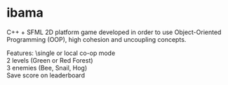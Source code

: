 # ibama
C++ + SFML 2D platform game developed in order to use Object-Oriented Programming (OOP), high cohesion and uncoupling concepts.

Features: 
\single or local co-op mode\
 2 levels (Green or Red Forest)\
 3 enemies (Bee, Snail, Hog)\
 Save score on leaderboard
